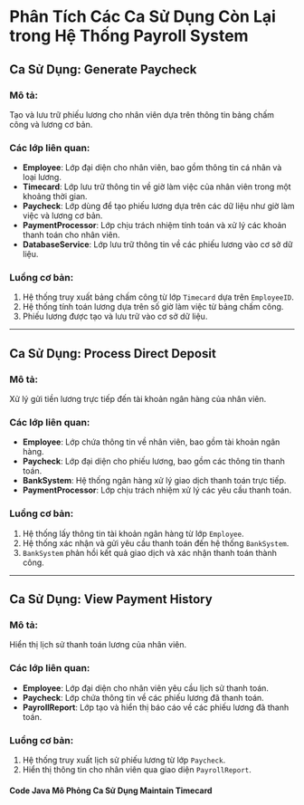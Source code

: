 
# Phân Tích Các Ca Sử Dụng Còn Lại trong Hệ Thống Payroll System

## Ca Sử Dụng: **Generate Paycheck**
### Mô tả:
Tạo và lưu trữ phiếu lương cho nhân viên dựa trên thông tin bảng chấm công và lương cơ bản.

### Các lớp liên quan:
- **Employee**: Lớp đại diện cho nhân viên, bao gồm thông tin cá nhân và loại lương.
- **Timecard**: Lớp lưu trữ thông tin về giờ làm việc của nhân viên trong một khoảng thời gian.
- **Paycheck**: Lớp dùng để tạo phiếu lương dựa trên các dữ liệu như giờ làm việc và lương cơ bản.
- **PaymentProcessor**: Lớp chịu trách nhiệm tính toán và xử lý các khoản thanh toán cho nhân viên.
- **DatabaseService**: Lớp lưu trữ thông tin về các phiếu lương vào cơ sở dữ liệu.

### Luồng cơ bản:
1. Hệ thống truy xuất bảng chấm công từ lớp `Timecard` dựa trên `EmployeeID`.
2. Hệ thống tính toán lương dựa trên số giờ làm việc từ bảng chấm công.
3. Phiếu lương được tạo và lưu trữ vào cơ sở dữ liệu.

---

## Ca Sử Dụng: **Process Direct Deposit**
### Mô tả:
Xử lý gửi tiền lương trực tiếp đến tài khoản ngân hàng của nhân viên.

### Các lớp liên quan:
- **Employee**: Lớp chứa thông tin về nhân viên, bao gồm tài khoản ngân hàng.
- **Paycheck**: Lớp đại diện cho phiếu lương, bao gồm các thông tin thanh toán.
- **BankSystem**: Hệ thống ngân hàng xử lý giao dịch thanh toán trực tiếp.
- **PaymentProcessor**: Lớp chịu trách nhiệm xử lý các yêu cầu thanh toán.

### Luồng cơ bản:
1. Hệ thống lấy thông tin tài khoản ngân hàng từ lớp `Employee`.
2. Hệ thống xác nhận và gửi yêu cầu thanh toán đến hệ thống `BankSystem`.
3. `BankSystem` phản hồi kết quả giao dịch và xác nhận thanh toán thành công.

---

## Ca Sử Dụng: **View Payment History**
### Mô tả:
Hiển thị lịch sử thanh toán lương của nhân viên.

### Các lớp liên quan:
- **Employee**: Lớp đại diện cho nhân viên yêu cầu lịch sử thanh toán.
- **Paycheck**: Lớp chứa thông tin về các phiếu lương đã thanh toán.
- **PayrollReport**: Lớp tạo và hiển thị báo cáo về các phiếu lương đã thanh toán.

### Luồng cơ bản:
1. Hệ thống truy xuất lịch sử phiếu lương từ lớp `Paycheck`.
2. Hiển thị thông tin cho nhân viên qua giao diện `PayrollReport`.
   
#### Code Java Mô Phỏng Ca Sử Dụng Maintain Timecard

